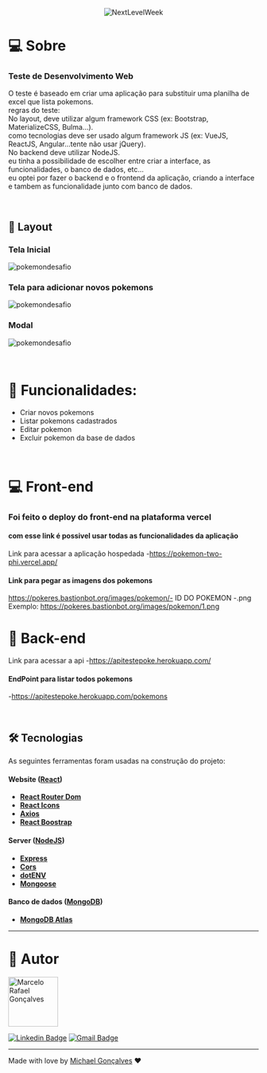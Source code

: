 <p align="center"><img alt="NextLevelWeek" title="#NextLevelWeek" src="https://cdn.bulbagarden.net/upload/4/4b/Pok%C3%A9dex_logo.png" /></p>

# :computer: Sobre
### Teste de Desenvolvimento Web
O teste é baseado em criar uma aplicação para substituir uma planilha de excel que lista pokemons.<br>
regras do teste: <br>
No layout, deve utilizar algum framework CSS (ex: Bootstrap, MaterializeCSS, Bulma...).<br>
como tecnologias deve ser usado algum framework JS (ex: VueJS, ReactJS, Angular...tente não usar jQuery).<br>
No backend deve utilizar NodeJS.<br>
eu tinha a possibilidade de escolher entre criar a interface, as funcionalidades, o banco de dados, etc... <br>
eu optei por fazer o backend e o frontend da aplicação, criando a interface e tambem as funcionalidade junto com banco de dados.

<br>

## 🎨 Layout


### Tela Inicial
![pokemondesafio](https://user-images.githubusercontent.com/27930968/97791164-11185980-1bae-11eb-94fa-b08d36e30611.png)

### Tela para adicionar novos pokemons
![pokemondesafio](https://user-images.githubusercontent.com/27930968/97791478-a49f5980-1bb1-11eb-8823-e31fb8655fde.png)

### Modal
![pokemondesafio](https://user-images.githubusercontent.com/27930968/97791469-846f9a80-1bb1-11eb-85f5-191290a3a85c.png)

<br>

# :wrench: Funcionalidades:
- Criar novos pokemons
- Listar pokemons cadastrados
- Editar pokemon 
- Excluir pokemon da base de dados

<br>


# :computer: Front-end

### Foi feito o deploy do front-end na plataforma vercel

#### com esse link é possivel usar todas as funcionalidades da aplicação

Link para acessar a aplicação hospedada
-https://pokemon-two-phi.vercel.app/

#### Link para pegar as imagens dos pokemons

https://pokeres.bastionbot.org/images/pokemon/- ID DO POKEMON -.png<br>
Exemplo: https://pokeres.bastionbot.org/images/pokemon/1.png

#  :floppy_disk: Back-end

Link para acessar a api
-https://apitestepoke.herokuapp.com/

#### EndPoint para listar todos pokemons
-https://apitestepoke.herokuapp.com/pokemons

<br>

## 🛠 Tecnologias

As seguintes ferramentas foram usadas na construção do projeto:

#### **Website**  ([React](https://reactjs.org/))

-  **[React Router Dom](https://github.com/ReactTraining/react-router/tree/master/packages/react-router-dom)**
-  **[React Icons](https://react-icons.github.io/react-icons/)**
-  **[Axios](https://github.com/axios/axios)**
-  **[React Boostrap](https://react-bootstrap.github.io/)**


#### **Server**  ([NodeJS](https://nodejs.org/en/)) 

-  **[Express](https://expressjs.com/)**
-  **[Cors](https://expressjs.com/en/resources/middleware/cors.html)**
-  **[dotENV](https://github.com/motdotla/dotenv)**
-  **[Mongoose](https://mongoosejs.com/)**

#### **Banco de dados** ([MongoDB](https://www.mongodb.com/))
-  **[MongoDB Atlas](https://www.mongodb.com/cloud/atlas)**


---

# :man: Autor

<img  border-radius="50px" src="https://avatars0.githubusercontent.com/u/27930968?s=460&u=09299d3d156e530764896493838a0892158bd607&v=4" width="100px" alt="Marcelo Rafael Gonçalves"/>

[![Linkedin Badge](https://img.shields.io/badge/-Michael-blue?style=flat-square&logo=Linkedin&logoColor=white&link=https://www.linkedin.com/in/michaelmike/)](https://www.linkedin.com/in/michaelmike/) 
[![Gmail Badge](https://img.shields.io/badge/-maicon.rafael17@gmail.com-c14438?style=flat-square&logo=Gmail&logoColor=white&link=mailto:maicon.rafael17@gmail.com)](mailto:maicon.rafael17@gmail.com)

---


Made with love by [Michael Gonçalves](https://github.com/mikelovex) :hearts:
